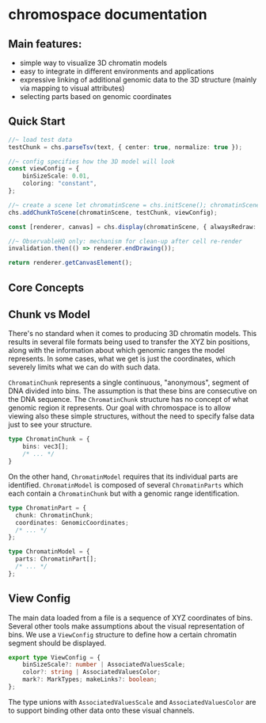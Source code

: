 # chromospace documentation

## Main features:

- simple way to visualize 3D chromatin models
- easy to integrate in different environments and applications
- expressive linking of additional genomic data to the 3D structure (mainly via
  mapping to visual attributes)
- selecting parts based on genomic coordinates

## Quick Start 

```typescript 
//~ load test data 
testChunk = chs.parseTsv(text, { center: true, normalize: true });

//~ config specifies how the 3D model will look 
const viewConfig = {
    binSizeScale: 0.01, 
    coloring: "constant", 
};

//~ create a scene let chromatinScene = chs.initScene(); chromatinScene =
chs.addChunkToScene(chromatinScene, testChunk, viewConfig);

const [renderer, canvas] = chs.display(chromatinScene, { alwaysRedraw: false});

//~ ObservableHQ only: mechanism for clean-up after cell re-render
invalidation.then(() => renderer.endDrawing());

return renderer.getCanvasElement(); 
```

## Core Concepts

## Chunk vs Model

There's no standard when it comes to producing 3D chromatin models. This
results in several file formats being used to transfer the XYZ bin positions,
along with the information about which genomic ranges the model represents. In
some cases, what we get is just the coordinates, which severely limits what we
can do with such data.

`ChromatinChunk` represents a single continuous, "anonymous", segment of DNA
divided into bins. The assumption is that these bins are consecutive on the DNA
sequence. The `ChromatinChunk` structure has no concept of what genomic region
it represents. Our goal with chromospace is to allow viewing also these simple
structures, without the need to specify false data just to see your structure.

```typescript
type ChromatinChunk = {
    bins: vec3[];
    /* ... */
}
```

On the other hand, `ChromatinModel` requires that its individual parts are
identified. `ChromatinModel` is composed of several `ChromatinParts` which each
contain a `ChromatinChunk` but with a genomic range identification.

```typescript
type ChromatinPart = {
  chunk: ChromatinChunk;
  coordinates: GenomicCoordinates;
  /* ... */
};

type ChromatinModel = {
  parts: ChromatinPart[];
  /* ... */
};
```

## View Config 

The main data loaded from a file is a sequence of XYZ coordinates of bins.
Several other tools make assumptions about the visual representation of bins.
We use a `ViewConfig` structure to define how a certain chromatin segment
should be displayed. 

```typescript 
export type ViewConfig = {
    binSizeScale?: number | AssociatedValuesScale; 
    color?: string | AssociatedValuesColor; 
    mark?: MarkTypes; makeLinks?: boolean; 
}; 
```

The type unions with `AssociatedValuesScale` and `AssociatedValuesColor` are to
support binding other data onto these visual channels.
